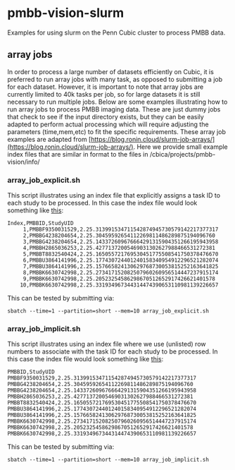 # pmbb-vision-slurm
Examples for using slurm on the Penn Cubic cluster to process PMBB data. 

## array jobs
In order to process a large number of datasets efficiently on Cubic, it is preferred to run array jobs with many task, as opposed to submitting a job for each dataset. However, it is important to note that array jobs are currently limited to 40k tasks per job, so for large datasets it is still necessary to run multiple jobs. Below are some examples illustrating how to run array jobs to process PMBB imaging data. These are just dummy jobs that check to see if the input directory exists, but they can be easily adapted to perform actual processing which will require adjusting the parameters (time,mem,etc) to fit the specific requirements.  These array job examples are adapted from [https://blog.ronin.cloud/slurm-job-arrays/](https://blog.ronin.cloud/slurm-job-arrays/). Here we provide small example index files that are similar in format to the files in /cbica/projects/pmbb-vision/info/

### array_job_explicit.sh 
This script illustrates using an index file that explicitly assigns a task ID to each study to be processed. In this case the index file would look something like [this](data/test_index_explicit.csv):
```
Index,PMBBID,StudyUID
     1,PMBBF9350031529,2.25.313991534711542874945730579142217377317
     2,PMBBG4238204654,2.25.30459592654112269811486289875194096760
     3,PMBBG4238204654,2.25.143372609676664291315904351266195943958
     4,PMBBH2865036253,2.25.42771372005469031302627988466531272381
     5,PMBBT8832540424,2.25.165055721769530451775508541750378476670
     6,PMBBU3864141996,2.25.177430724401240158340954912296521282074
     7,PMBBU3864141996,2.25.157665824130629768730053815252163641825
     8,PMBBK6630742998,2.25.273417152082507960260956514447237915174
     9,PMBBK6630742998,2.25.20523254586298670512652917426621401578
    10,PMBBK6630742998,2.25.331934967344314474390653110981139226657
```
This can be tested by submitting via:
```
sbatch --time=1 --partition=short --mem=10 array_job_explicit.sh
```

### array_job_implicit.sh 
This script illustrates using an index file where we use (unlisted) row numbers to associate with the task ID for each study to be processed. In this case the index file would look something like [this](data/test_index_implicit.csv):
```
PMBBID,StudyUID
PMBBF9350031529,2.25.313991534711542874945730579142217377317
PMBBG4238204654,2.25.30459592654112269811486289875194096760
PMBBG4238204654,2.25.143372609676664291315904351266195943958
PMBBH2865036253,2.25.42771372005469031302627988466531272381
PMBBT8832540424,2.25.165055721769530451775508541750378476670
PMBBU3864141996,2.25.177430724401240158340954912296521282074
PMBBU3864141996,2.25.157665824130629768730053815252163641825
PMBBK6630742998,2.25.273417152082507960260956514447237915174
PMBBK6630742998,2.25.20523254586298670512652917426621401578
PMBBK6630742998,2.25.331934967344314474390653110981139226657
```
This can be tested by submitting via:
```
sbatch --time=1 --partition=short --mem=10 array_job_implicit.sh
```
